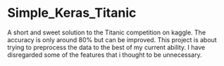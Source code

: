 # Simple_Keras_Titanic
A short and sweet solution to the Titanic competition on kaggle. The accuracy is only around 80% but can be improved. This project is about trying to preprocess the data to the best of my current ability. I have disregarded some of the features that i thought to be unnecessary.
